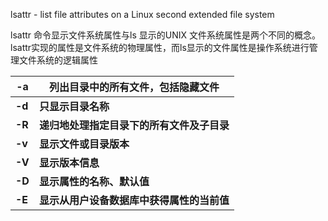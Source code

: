 lsattr - list file attributes on a Linux second extended file system



lsattr 命令显示文件系统属性与ls 显示的UNIX 文件系统属性是两个不同的概念。lsattr实现的属性是文件系统的物理属性，而ls显示的文件属性是操作系统进行管理文件系统的逻辑属性



| **-a** | **列出目录中的所有文件，包括隐藏文件**     |
| ------ | ------------------------------------------ |
| **-d** | **只显示目录名称**                         |
| **-R** | **递归地处理指定目录下的所有文件及子目录** |
| **-v** | **显示文件或目录版本**                     |
| **-V** | **显示版本信息**                           |
| **-D** | **显示属性的名称、默认值**                 |
| **-E** | **显示从用户设备数据库中获得属性的当前值** |